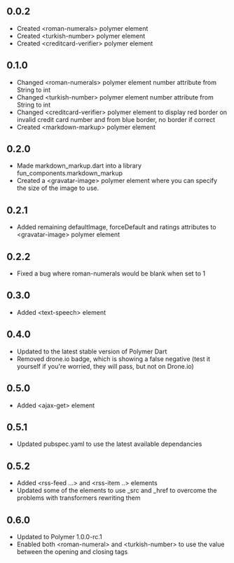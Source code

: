 ## 0.0.2

* Created &lt;roman-numerals&gt; polymer element
* Created &lt;turkish-number&gt; polymer element
* Created &lt;creditcard-verifier&gt; polymer element

## 0.1.0

* Changed &lt;roman-numerals&gt; polymer element number attribute from String to int
* Changed &lt;turkish-number&gt; polymer element number attribute from String to int
* Changed &lt;creditcard-verifier&gt; polymer element to display red border on invalid credit card number and from blue border, no border if correct
* Created &lt;markdown-markup&gt; polymer element

## 0.2.0

* Made markdown_markup.dart into a library fun_components.markdown_markup
* Created a &lt;gravatar-image&gt; polymer element where you can specify the size of the image to use.

## 0.2.1

* Added remaining defaultImage, forceDefault and ratings attributes to &lt;gravatar-image&gt; polymer element

## 0.2.2

* Fixed a bug where roman-numerals would be blank when set to 1

## 0.3.0

* Added &lt;text-speech&gt; element

## 0.4.0

* Updated to the latest stable version of Polymer Dart
* Removed drone.io badge, which is showing a false negative (test it yourself if you're worried, they will pass, but not on Drone.io)

## 0.5.0

* Added &lt;ajax-get&gt; element

## 0.5.1

* Updated pubspec.yaml to use the latest available dependancies

## 0.5.2

* Added &lt;rss-feed ...&gt; and &lt;rss-item ..&gt; elements
* Updated some of the elements to use _src and _href to overcome the problems with transformers rewriting them

## 0.6.0

* Updated to Polymer 1.0.0-rc.1
* Enabled both &lt;roman-numeral&gt; and &lt;turkish-number&gt; to use the value between the opening and closing tags